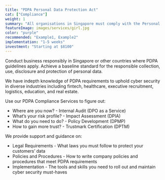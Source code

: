 ```yaml
---
title: "PDPA Personal Data Protection Act"
cat: ["Compliance"]
weight: 1
summary: "All organisations in Singapore must comply with the Personal Data Protection Act. This includes sole proprietorships, LLP partnerships, and not-for-profit organisations."
featureImage: images/services/girl.jpg
color: "purple"
recommended: "Example1, Example2"
implementation: "1-5 weeks"
investment: "Starting at $8100"
---
```


Conduct business responsibly in Singapore or other countries where PDPA guidelines apply. Achieve a baseline standard for the responsible collection, use, disclosure and protection of personal data.

We have indepth knowledge of PDPA requirements to uphold cyber security in diverse industries including fintech, healthcare, executive recruitment, logistics, education, and real estate.

Use our PDPA Compliance Services to figure out:

- Where are you now? - Internal Audit (DPO as a Service)
- What’s your risk profile? - Impact Assessment (DPIA)
- What do you need to do? - Policy Development (DPMP)
- How to gain more trust? - Trustmark Certification (DPTM)

We provide support and guidance on:

- Legal Requirements - What laws you must follow to protect your customers’ data
- Policies and Procedures - How to write company policies and procedures that meet PDPA requirements
- Implementation - The tools and skills you need to roll out and maintain cyber security must-haves
